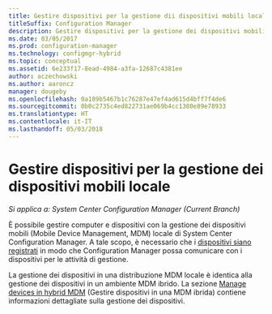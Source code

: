 ```yaml
---
title: Gestire dispositivi per la gestione dii dispositivi mobili locale
titleSuffix: Configuration Manager
description: Gestire dispositivi per la gestione dei dispositivi mobili locale con Configuration Manager.
ms.date: 03/05/2017
ms.prod: configuration-manager
ms.technology: configmgr-hybrid
ms.topic: conceptual
ms.assetid: 6e233f17-8ead-4984-a3fa-12687c4381ee
author: aczechowski
ms.author: aaroncz
manager: dougeby
ms.openlocfilehash: 0a189b5467b1c76287e47ef4ad615d4bff7f4de6
ms.sourcegitcommit: 0b0c2735c4ed822731ae069b4cc1380e89e78933
ms.translationtype: HT
ms.contentlocale: it-IT
ms.lasthandoff: 05/03/2018
---
```

# <a name="manage-devices-for-on-premises-mobile-device-management"></a>Gestire dispositivi per la gestione dei dispositivi mobili locale

*Si applica a: System Center Configuration Manager (Current Branch)*

È possibile gestire computer e dispositivi con la gestione dei dispositivi mobili (Mobile Device Management, MDM) locale di System Center Configuration Manager. A tale scopo, è necessario che i [dispositivi siano registrati](enroll-devices-on-premises-mdm.md) in modo che Configuration Manager possa comunicare con i dispositivi per le attività di gestione.

La gestione dei dispositivi in una distribuzione MDM locale è identica alla gestione dei dispositivi in un ambiente MDM ibrido. La sezione [Manage devices in hybrid MDM](wipe-lock-reset-devices.md) (Gestire dispositivi in una MDM ibrida) contiene informazioni dettagliate sulla gestione dei dispositivi.
